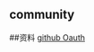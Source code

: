 ## community
##资料
[github Oauth](https://developer.github.com/apps/building-oauth-apps/creating-an-oauth-app/)